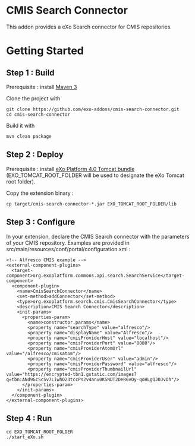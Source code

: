 CMIS Search Connector
=====================

This addon provides a eXo Search connector for CMIS repositories.

Getting Started
===============

Step 1 :  Build
----------------

Prerequisite : install [Maven 3](http://maven.apache.org/download.html)

Clone the project with

    git clone https://github.com/exo-addons/cmis-search-connector.git
    cd cmis-search-connector

Build it with

    mvn clean package

Step 2 : Deploy
---------------

Prerequisite : install [eXo Platform 4.0 Tomcat bundle](http://www.exoplatform.com/company/en/download-exo-platform) (EXO\_TOMCAT\_ROOT\_FOLDER will be used to designate the eXo Tomcat root folder).

Copy the extension binary :

    cp target/cmis-search-connector-*.jar EXO_TOMCAT_ROOT_FOLDER/lib

Step 3 : Configure
------------------

In your extension, declare the CMIS Search connector with the parameters of your CMIS repository. Examples are provided in src/main/resources/conf/portal/configuration.xml :

    <!-- Alfresco CMIS example -->
    <external-component-plugins>
      <target-component>org.exoplatform.commons.api.search.SearchService</target-component>
      <component-plugin>
        <name>CmisSearchConnector</name>
        <set-method>addConnector</set-method>
        <type>org.exoplatform.search.cmis.CmisSearchConnector</type>
        <description>CMIS Search Connector</description>
        <init-params>
          <properties-param>
            <name>constructor.params</name>
            <property name="searchType" value="alfresco"/>
            <property name="displayName" value="Alfresco"/>
            <property name="cmisProviderHost" value="localhost"/>
            <property name="cmisProviderPort" value="8080"/>
            <property name="cmisProviderAtomUrl" value="/alfresco/cmisatom"/>
            <property name="cmisProviderUser" value="admin"/>
            <property name="cmisProviderPassword" value="alfresco"/>
            <property name="cmisProviderThumbnailUrl" value="https://encrypted-tbn1.gstatic.com/images?q=tbn:ANd9GcScSv7LiwhO23tccPs2v4anv0KSNDT2DeR6vOy-qoHLgQJ0JvDh"/>
          </properties-param>
        </init-params>
      </component-plugin>
    </external-component-plugins>

Step 4 : Run
------------

    cd EXO_TOMCAT_ROOT_FOLDER
    ./start_eXo.sh